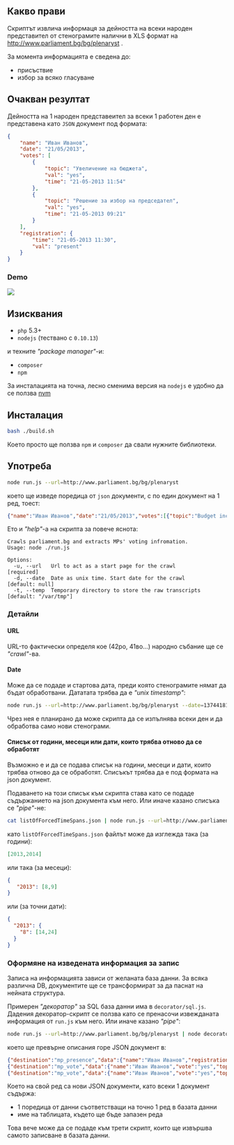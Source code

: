 ## Какво прави
Скриптът извлича информаця за дейността на всеки народен представител от стенограмите налични в XLS формат на http://www.parliament.bg/bg/plenaryst .

За момента информацията е сведена до:

 - присъствие
 - избор за всяко гласуване

## Очакван резултат
Дейността на 1 народен представеител за всеки 1 работен ден е представена като `JSON` документ под формата:

```json
{
    "name": "Иван Иванов",
    "date": "21/05/2013",
    "votes": [
        {
            "topic": "Увеличение на бюджета",
            "val": "yes",
            "time": "21-05-2013 11:54"
        },
        {
            "topic": "Решение за избор на председател",
            "val": "yes",
            "time": "21-05-2013 09:21"
        }
    ],
    "registration": {
        "time": "21-05-2013 11:30",
        "val": "present"
    }
}
```

### Demo
![](https://raw.github.com/obshtestvo/rating-gov-representatives/master/apps/mp-votes/demo.gif)

## Изисквания
 - `php` 5.3+
 - `nodejs` (тествано с `0.10.13`)

и техните *"package manager"*-и:

 - `composer`
 - `npm`

За инсталацията на точна, лесно сменима версия на `nodejs` е удобно да се ползва [nvm](https://github.com/creationix/nvm)

## Инсталация

```bash
bash ./build.sh
```

Което просто ще ползва `npm` и `composer` да свали нужните библиотеки.

## Употреба
```bash
node run.js --url=http://www.parliament.bg/bg/plenaryst
```

което ще изведе поредица от `json` документи, с по един документ на 1 ред, тоест:

```json
{"name":"Иван Иванов","date":"21/05/2013","votes":[{"topic":"Budget increase","val":"yes","time":"21-05-2013 11:54"}, /*...*/],"registration":{/*...*/}}
 ```

Ето и _"help"_-а на скрипта за повече яснота:

```
Crawls parliament.bg and extracts MPs' voting infromation.
Usage: node ./run.js

Options:
  -u, --url   Url to act as a start page for the crawl          [required]
  -d, --date  Date as unix time. Start date for the crawl       [default: null]
  -t, --temp  Temporary directory to store the raw transcripts  [default: "/var/tmp"]
```
### Детайли
#### URL
URL-то фактически определя кое (42ро, 41во...) народно събание ще се _"crawl"_-ва.

#### Date
Може да се подаде и стартова дата, преди която стенограмите нямат да бъдат обработвани. Дататата трябва да е _"unix timestamp"_:

```bash
node run.js --url=http://www.parliament.bg/bg/plenaryst --date=1374418193
```

Чрез нея е планирано да може скрипта да се изпълнява всеки ден и да обработва само нови стенограми.

#### Списък от години, месеци или дати, които трябва отново да се обработят
Възможно е и да се подава списък на години, месеци и дати, които трябва отново да се обработят. Списъкът трябва да е под формата на json документ.

Подаването на този списък към скрипта става като се подаде съдържанието на json документа към него. Или иначе казано списъка се _"pipe"_-не:

```bash
cat listOfForcedTimeSpans.json | node run.js --url=http://www.parliament.bg/bg/plenaryst
```
като `listOfForcedTimeSpans.json` файлът може да изглежда така (за години):

```json
[2013,2014]
```

или така (за месеци):

```json
{
   "2013": [8,9]
}
```

или (за точни дати):

```json
{
  "2013": {
    "8": [14,24]
  }
}
```

### Оформяне на изведената информация за запис
Записа на информацията зависи от желаната база данни. За всяка различна DB, документите ще се трансформират за да паснат на нейната структура.

Примерен _"декоратор"_ за SQL база данни има в `decorator/sql.js`. Дадения декоратор-скрипт се ползва като се пренасочи извежданата информация от `run.js` към него. Или иначе казано _"pipe"_:

```bash
node run.js --url=http://www.parliament.bg/bg/plenaryst | node decorator/sql.js
```

което ще превърне описания горе JSON документ в:

```json
{"destination":"mp_presence","data":{"name":"Иван Иванов","registration":"absent","commenced_at":"21-05-2013 11:30"}}
{"destination":"mp_vote","data":{"name":"Иван Иванов","vote":"yes","topic":"Увеличение на бюджета","time":"21-05-2013 11:54"}}
{"destination":"mp_vote","data":{"name":"Иван Иванов","vote":"yes","topic":"Решение за избор на председател","time":"21-05-2013 09:21"}}
```

Което на свой ред са нови JSON документи, като всеки 1 документ съдържа:

 - 1 поредица от данни съответстващи на точно 1 ред в базата данни
 - име на таблицата, където ще бъде запазен реда

Това вече може да се подаде към трети скрипт, които ще извършва самото записване в базата данни.